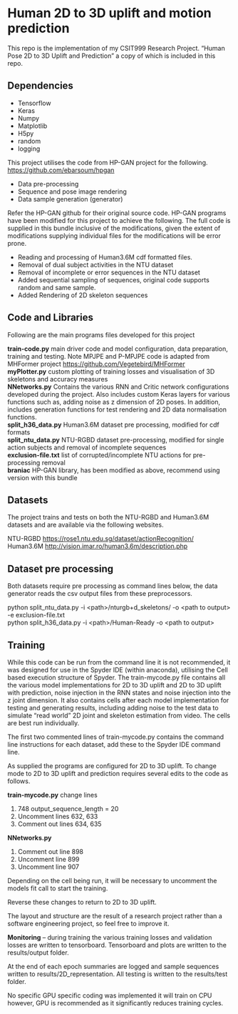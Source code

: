 # Human 2D to 3D uplift and motion prediction

This repo is the implementation of my CSIT999 Research Project. “Human Pose 2D to 3D Uplift and Prediction” a copy of which is included in this repo.



## Dependencies
- Tensorflow 
- Keras
- Numpy
- Matplotlib
- H5py
- random
- logging

This project utilises the code from HP-GAN project for the following. https://github.com/ebarsoum/hpgan

- Data pre-processing
- Sequence and pose image rendering
- Data sample generation (generator)

Refer the HP-GAN github for their original source code. HP-GAN programs have been modified for this project to achieve the following. The full code is supplied in this bundle inclusive of the modifications, given the extent of modifications supplying individual files for the modifications will be error prone.

- Reading and processing of Human3.6M cdf formatted files.
- Removal of dual subject activities in the NTU dataset
- Removal of incomplete or error sequences in the NTU dataset
- Added sequential sampling of sequences, original code supports random and same sample.
- Added Rendering of 2D skeleton sequences

## Code and Libraries

Following are the main programs files developed for this project

**train-code.py**  main driver code and model configuration, data preparation, training and testing. Note MPJPE and P-MPJPE code is adapted from MHFormer project https://github.com/Vegetebird/MHFormer  
**myPlotter.py**  custom plotting of training losses and visualisation of 3D skeletons and accuracy measures  
**NNetworks.py**	Contains the various RNN and Critic network configurations developed during the project. Also includes custom Keras layers for various functions such as, adding noise as z dimension of 2D poses.  In addition, includes generation functions for test rendering and 2D data normalisation functions.  
**split_h36_data.py**	 Human3.6M dataset pre processing, modified for cdf formats  
**split_ntu_data.py**  NTU-RGBD dataset pre-processing, modified for single action subjects and removal of incomplete sequences  
**exclusion-file.txt**  list of corrupted/incomplete NTU actions for pre-processing removal  
**braniac**  HP-GAN library, has been modified as above, recommend using version with this bundle  

## Datasets

The project trains and tests on both the NTU-RGBD and Human3.6M datasets and are available via the following websites.

NTU-RGBD https://rose1.ntu.edu.sg/dataset/actionRecognition/  
Human3.6M http://vision.imar.ro/human3.6m/description.php

## Dataset pre processing

Both datasets require pre processing as command lines below, the data generator reads the csv output files from these preprocessors.

python split_ntu_data.py -i \<path\>/nturgb+d_skeletons/ -o \<path to output\> -e exclusion-file.txt  
python split_h36_data.py -i \<path\>/Human-Ready -o \<path to output\>

## Training

While this code can be run from the command line it is not recommended, it was designed for use in the Spyder IDE (within anaconda), utilising the Cell based execution structure of Spyder. The train-mycode.py file contains all the various model implementations for 2D to 3D uplift and 2D to 3D uplift with prediction, noise injection in the RNN states and noise injection into the z joint dimension. It also contains cells after each model implementation for testing and generating results, including adding noise to the test data to simulate “read world” 2D joint and skeleton estimation from video. The cells are best run individually.

The first two commented lines of train-mycode.py contains the command line instructions for each dataset, add these to the Spyder IDE command line.   

As supplied the programs are configured for 2D to 3D uplift.  To change mode to 2D to 3D uplift and prediction requires several edits to the code as follows.

**train-mycode.py** change lines 
1.  748 output_sequence_length = 20
2.  Uncomment lines 632, 633
3.  Comment out lines 634, 635

**NNetworks.py**
1.	Comment out line 898
2.	Uncomment line 899
3.	Uncomment line 907

Depending on the cell being run, it will be necessary to uncomment the models fit call to start the training.

Reverse these changes to return to 2D to 3D uplift.

The layout and structure are the result of a research project rather than a software engineering project, so feel free to improve it.

**Monitoring** – during training the various training losses and validation losses are written to tensorboard.  Tensorboard and plots are written to the results/output folder.

At the end of each epoch summaries are logged and sample sequences written to results/2D_representation. All testing is written to the results/test folder.

No specific GPU specific coding was implemented it will train on CPU however, GPU is recommended as it significantly reduces training cycles.

